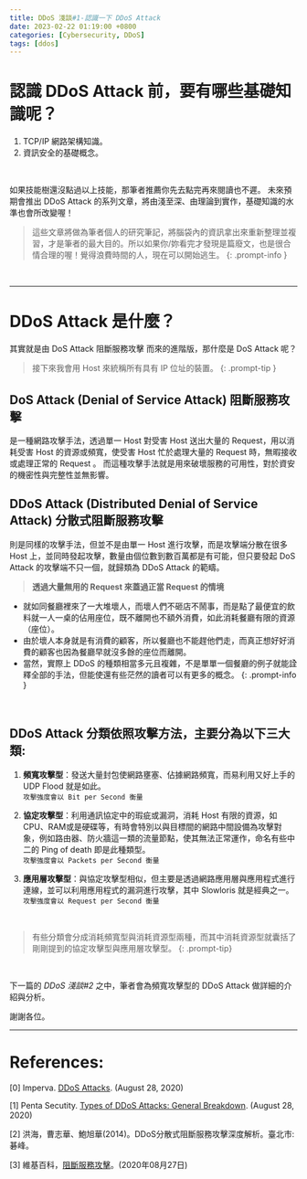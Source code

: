 ```yaml
---
title: DDoS 淺談#1-認識一下 DDoS Attack
date: 2023-02-22 01:19:00 +0800
categories: [Cybersecurity, DDoS]
tags: [ddos]
---
```

# 認識 DDoS Attack 前，要有哪些基礎知識呢？
1. TCP/IP 網路架構知識。
2. 資訊安全的基礎概念。
<br>

如果技能樹還沒點過以上技能，那筆者推薦你先去點完再來閱讀也不遲。
未來預期會推出 DDoS Attack 的系列文章，將由淺至深、由理論到實作，基礎知識的水準也會所改變喔！
<br>

> 這些文章將做為筆者個人的研究筆記，將腦袋內的資訊拿出來重新整理並複習，才是筆者的最大目的。所以如果你/妳看完才發現是篇廢文，也是很合情合理的喔！覺得浪費時間的人，現在可以開始逃生。
{: .prompt-info }

<br>

---

# DDoS Attack 是什麼？
其實就是由 DoS Attack 阻斷服務攻擊 而來的進階版，那什麼是 DoS Attack 呢？<br>

> 接下來我會用 Host 來統稱所有具有 IP 位址的裝置。
{: .prompt-tip }

## DoS Attack (Denial of Service Attack) 阻斷服務攻擊
是一種網路攻擊手法，透過單一 Host 對受害 Host 送出大量的 Request，用以消耗受害 Host 的資源或頻寬，使受害 Host 忙於處理大量的 Request 時，無暇接收或處理正常的 Request 。
而這種攻擊手法就是用來破壞服務的可用性，對於資安的機密性與完整性並無影響。

## DDoS Attack (Distributed Denial of Service Attack) 分散式阻斷服務攻擊
則是同樣的攻擊手法，但並不是由單一 Host 進行攻擊，而是攻擊端分散在很多 Host 上，並同時發起攻擊，數量由個位數到數百萬都是有可能，但只要發起 DoS Attack 的攻擊端不只一個，就歸類為 DDoS Attack 的範疇。
<br>

> **透過大量無用的 Request 來蓋過正當 Request 的情境**
- 就如同餐廳裡來了一大堆壞人，而壞人們不砸店不鬧事，而是點了最便宜的飲料就一人一桌的佔用座位，既不離開也不額外消費，如此消耗餐廳有限的資源（座位）。
- 由於壞人本身就是有消費的顧客，所以餐廳也不能趕他們走，而真正想好好消費的顧客也因為餐廳早就沒多餘的座位而離開。
- 當然，實際上 DDoS 的種類相當多元且複雜，不是單單一個餐廳的例子就能詮釋全部的手法，但能使還有些茫然的讀者可以有更多的概念。
{: .prompt-info }

<br>

## DDoS Attack 分類依照攻擊方法，主要分為以下三大類:
1. **頻寬攻擊型**：發送大量封包使網路壅塞、佔據網路頻寬，而易利用又好上手的 UDP Flood 就是如此。<br>
`攻擊強度會以 Bit per Second 衡量`

2. **協定攻擊型**：利用通訊協定中的瑕疵或漏洞，消耗 Host 有限的資源，如 CPU、RAM或是硬碟等，有時會特別以與目標間的網路中間設備為攻擊對象，例如路由器、防火牆這一類的流量節點，使其無法正常運作，命名有些中二的 Ping of death 即是此種類型。<br>
`攻擊強度會以 Packets per Second 衡量`

3. **應用層攻擊型**：與協定攻擊型相似，但主要是透過網路應用層與應用程式進行連線，並可以利用應用程式的漏洞進行攻擊，其中 Slowloris 就是經典之一。<br>
`攻擊強度會以 Request per Second 衡量`

<br>

> 有些分類會分成消耗頻寬型與消耗資源型兩種，而其中消耗資源型就囊括了剛剛提到的協定攻擊型與應用層攻擊型。
{: .prompt-tip}

<br>

下一篇的 *DDoS 淺談#2* 之中，筆者會為頻寬攻擊型的 DDoS Attack 做詳細的介紹與分析。

謝謝各位。
<br>

---

# References:

[0] Imperva. [DDoS Attacks](https://www.imperva.com/learn/ddos/ddos-attacks/). (August 28, 2020)

[1] Penta Secutity. [Types of DDoS Attacks: General Breakdown](https://www.pentasecurity.com/blog/ddos-attacks-types-explanation/#). (August 28, 2020)

[2] 洪海，曹志華、鮑旭華(2014)。DDoS分散式阻斷服務攻擊深度解析。臺北市:碁峰。

[3] 維基百科，[阻斷服務攻擊](https://zh.wikipedia.org/wiki/阻斷服務攻擊#攻击方式)。(2020年08月27日)
